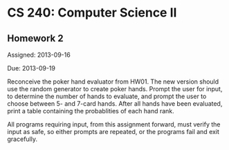 CS 240: Computer Science II
===========================

Homework 2
----------

Assigned: 2013-09-16

Due: 2013-09-19

Reconceive the poker hand evaluator from HW01. The new version should use the
random generator to create poker hands. Prompt the user for input, to determine
the number of hands to evaluate, and prompt the user to choose between 5- and
7-card hands. After all hands have been evaluated, print a table containing the
probablities of each hand rank.

All programs requiring input, from this assignment forward, must verify the
input as safe, so either prompts are repeated, or the programs fail and
exit gracefully.
